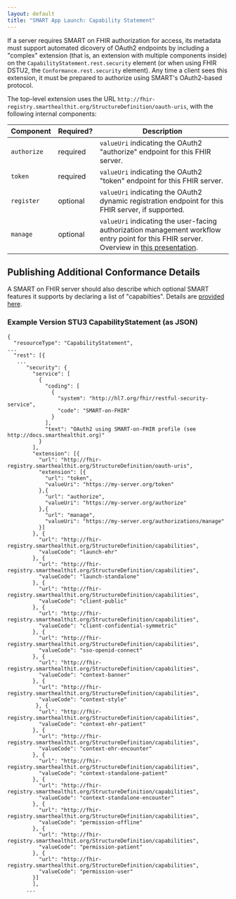 ```yaml
---
layout: default
title: "SMART App Launch: Capability Statement"
---
```


If a server requires SMART on FHIR authorization for access, its metadata must
support automated dicovery of OAuth2 endpoints by including a "complex"
extension (that is, an extension with multiple components inside) on the
`CapabilityStatement.rest.security` element (or when using FHIR DSTU2, the
`Conformance.rest.security` element). Any time a client sees this extension, it
must be prepared to authorize using SMART's OAuth2-based protocol.

The top-level extension uses the URL
`http://fhir-registry.smarthealthit.org/StructureDefinition/oauth-uris`, with
the following internal components:

<table class="table">
  <thead>
    <th>Component</th>
    <th>Required?</th>
    <th>Description</th>
  </thead>
  <tbody>
    <tr>
      <td><code>authorize</code></td>
      <td><span class="label label-success">required</span></td>
      <td><code>valueUri</code> indicating the OAuth2 "authorize" endpoint for this FHIR server.
      </td>
    </tr>
    <tr>
      <td><code>token</code></td>
      <td><span class="label label-success">required</span></td>
      <td><code>valueUri</code> indicating the OAuth2 "token" endpoint for this FHIR server.</td>
    </tr>
    <tr>
      <td><code>register</code></td>
      <td><span class="label label-default">optional</span></td>
      <td><code>valueUri</code> indicating the OAuth2 dynamic registration endpoint for this FHIR server, if supported.
      </td>
    </tr>
    <tr>
      <td><code>manage</code></td>
      <td><span class="label label-default">optional</span></td>
      <td><code>valueUri</code> indicating the user-facing authorization management workflow entry point for this FHIR server. Overview in <a href="https://drive.google.com/file/d/0BylO-n0_de7gOWxiYkhra2dQRXM/view">this presentation</a>.</td>
    </tr>
  </tbody>
</table>

## Publishing Additional Conformance Details

A SMART on FHIR server should also describe which optional SMART features it
supports by declaring a list of "capabilties". Details are [provided
here](../conformance/index.html).

### Example Version STU3 CapabilityStatement (as JSON)


```
{
  "resourceType": "CapabilityStatement",
...
  "rest": [{
   ...
      "security": {
        "service": [
          {
            "coding": [
              {
                "system": "http://hl7.org/fhir/restful-security-service",
                "code": "SMART-on-FHIR"
              }
            ],
            "text": "OAuth2 using SMART-on-FHIR profile (see http://docs.smarthealthit.org)"
          }
        ],
        "extension": [{
          "url": "http://fhir-registry.smarthealthit.org/StructureDefinition/oauth-uris",
          "extension": [{
            "url": "token",
            "valueUri": "https://my-server.org/token"
          },{
            "url": "authorize",
            "valueUri": "https://my-server.org/authorize"
          },{
            "url": "manage",
            "valueUri": "https://my-server.org/authorizations/manage"
          }]
        }, {
          "url": "http://fhir-registry.smarthealthit.org/StructureDefinition/capabilities",
          "valueCode": "launch-ehr"
        }, {
          "url": "http://fhir-registry.smarthealthit.org/StructureDefinition/capabilities",
          "valueCode": "launch-standalone"
        }, {
          "url": "http://fhir-registry.smarthealthit.org/StructureDefinition/capabilities",
          "valueCode": "client-public"
        }, {
          "url": "http://fhir-registry.smarthealthit.org/StructureDefinition/capabilities",
          "valueCode": "client-confidential-symmetric"
        }, {
          "url": "http://fhir-registry.smarthealthit.org/StructureDefinition/capabilities",
          "valueCode": "sso-openid-connect"
        }, {
          "url": "http://fhir-registry.smarthealthit.org/StructureDefinition/capabilities",
          "valueCode": "context-banner"
        }, {
          "url": "http://fhir-registry.smarthealthit.org/StructureDefinition/capabilities",
          "valueCode": "context-style"
         }, {
          "url": "http://fhir-registry.smarthealthit.org/StructureDefinition/capabilities",
          "valueCode": "context-ehr-patient"
        }, {
          "url": "http://fhir-registry.smarthealthit.org/StructureDefinition/capabilities",
          "valueCode": "context-ehr-encounter"
        }, {
          "url": "http://fhir-registry.smarthealthit.org/StructureDefinition/capabilities",
          "valueCode": "context-standalone-patient"
        }, {
          "url": "http://fhir-registry.smarthealthit.org/StructureDefinition/capabilities",
          "valueCode": "context-standalone-encounter"
        }, {
          "url": "http://fhir-registry.smarthealthit.org/StructureDefinition/capabilities",
          "valueCode": "permission-offline"
        }, {
          "url": "http://fhir-registry.smarthealthit.org/StructureDefinition/capabilities",
          "valueCode": "permission-patient"
        }, {
          "url": "http://fhir-registry.smarthealthit.org/StructureDefinition/capabilities",
          "valueCode": "permission-user"
        }]
        ],
      ...
```
